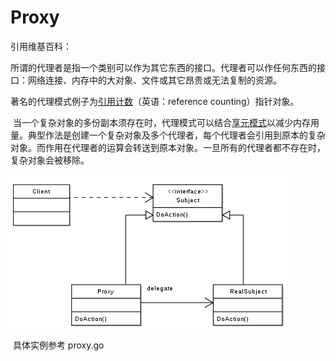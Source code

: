 # Proxy

引用维基百科：

​	所谓的代理者是指一个类别可以作为其它东西的接口。代理者可以作任何东西的接口：网络连接、内存中的大对象、文件或其它昂贵或无法复制的资源。

著名的代理模式例子为[引用计数](https://zh.wikipedia.org/wiki/%E5%8F%83%E7%85%A7%E8%A8%88%E6%95%B8)（英语：reference counting）指针对象。

​	当一个复杂对象的多份副本须存在时，代理模式可以结合[享元模式](https://zh.wikipedia.org/wiki/%E4%BA%AB%E5%85%83%E6%A8%A1%E5%BC%8F)以减少内存用量。典型作法是创建一个复杂对象及多个代理者，每个代理者会引用到原本的复杂对象。而作用在代理者的运算会转送到原本对象。一旦所有的代理者都不存在时，复杂对象会被移除。

![代理模式的统一建模语言(UML)图](./Proxy_pattern.png)

​	具体实例参考 proxy.go